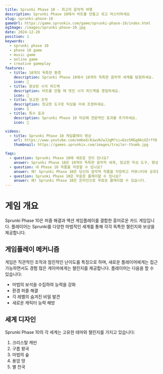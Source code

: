 ```yaml
---
title: Sprunki Phase 10 - 최고의 음악적 여행
description: Sprunki Phase 10에서 비트를 만들고 섞고 마스터하세요
slug: sprunki-phase-10
gameUrl: https://game.sprunkix.com/game/sprunki-phase-10/index.html
ogImage: /images/sprunki-phase-10.jpg
date: 2024-12-28
position: 1
keywords:
  - sprunki phase 10
  - phase 10 game
  - music game
  - online game
  - creative gameplay
features:
  - title: 10개의 독특한 환경
    description: Sprunki Phase 10에서 10개의 독특한 음악적 세계를 탐험하세요.
    icon: 🎵
  - title: 향상된 시각 피드백
    description: 비트를 만들 때 멋진 시각 피드백을 경험하세요.
    icon: 🎨
  - title: 정교한 조작
    description: 정교한 도구로 믹싱을 미세 조정하세요.
    icon: 🎚️  
  - title: 특수 효과
    description: Sprunki Phase 10 믹싱에 전문적인 효과를 추가하세요.
    icon: 💫

videos:
  - title: Sprunki Phase 10 게임플레이 영상
    url: https://www.youtube.com/embed/A1wsNJwJ2gM?si=EezSMGg0AiOZrfYD
    thumbnail: https://games.sprunkix.com/images/trailer-thumb.jpg

faqs:
  - question: Sprunki Phase 10에 새로운 것이 있나요?
    answer: Sprunki Phase 10은 10개의 독특한 음악적 세계, 정교한 믹싱 도구, 향상된 시각 피드백, 그리고 확장된 사운드 라이브러리를 도입하여 즐겁고 직관적인 게임플레이를 유지합니다.
  - question: 내 Phase 10 작품을 저장할 수 있나요?
    answer: 예! Sprunki Phase 10은 당신의 음악적 작품을 저장하고 커뮤니티와 공유할 수 있도록 도와줍니다.
  - question: Sprunki Phase 10은 무료로 플레이할 수 있나요?
    answer: 예! Sprunki Phase 10은 온라인으로 무료로 플레이할 수 있습니다.
---
```


# 게임 개요

Sprunki Phase 10은 퍼즐 해결과 액션 게임플레이를 결합한 흥미로운 카드 게임입니다. 플레이어는 Sprunki를 다양한 마법적인 세계를 통해 각각 독특한 챌린지와 보상을 제공합니다.

## 게임플레이 메커니즘

게임은 직관적인 조작과 점진적인 난이도를 특징으로 하며, 새로운 플레이어에게는 접근 가능하면서도 경험 많은 게이머에게는 챌린지를 제공합니다. 플레이어는 다음을 할 수 있습니다:

- 마법의 보석을 수집하여 능력을 강화
- 환경 퍼즐 해결
- 각 레벨의 숨겨진 비밀 발견
- 새로운 캐릭터 능력 해방

## 세계 디자인

Sprunki Phase 10의 각 세계는 고유한 테마와 챌린지를 가지고 있습니다:

1. 크리스탈 캐빈
2. 구름 왕국
3. 마법의 숲
4. 용암 땅
5. 별 천국